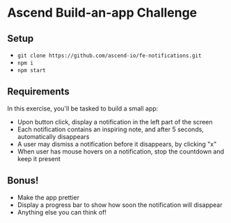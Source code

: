 # Ascend Build-an-app Challenge

## Setup
- `git clone https://github.com/ascend-io/fe-notifications.git`
- `npm i`
- `npm start`

## Requirements
In this exercise, you'll be tasked to build a small app:
- Upon button click, display a notification in the left part of the screen
- Each notification contains an inspiring note, and after 5 seconds, automatically disappears
- A user may dismiss a notification before it disappears, by clicking "x"
- When user has mouse hovers on a notification, stop the countdown and keep it present

## Bonus!
- Make the app prettier
- Display a progress bar to show how soon the notification will disappear
- Anything else you can think of!
